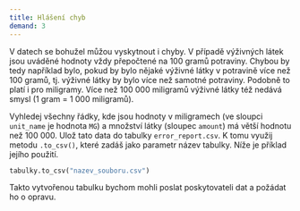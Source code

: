 ```yaml
---
title: Hlášení chyb
demand: 3
---
```


V datech se bohužel můžou vyskytnout i chyby. V případě výživných látek jsou uváděné hodnoty vždy přepočtené na 100 gramů potraviny. Chybou by tedy například bylo, pokud by bylo nějaké výživné látky v potravině více než 100 gramů, tj. výživné látky by bylo více než samotné potraviny. Podobně to platí i pro miligramy. Více než 100 000 miligramů výživné látky též nedává smysl (1 gram = 1 000 miligramů).

Vyhledej všechny řádky, kde jsou hodnoty v miligramech (ve sloupci `unit_name` je hodnota `MG`) a množství látky (sloupec `amount`) má větší hodnotu než 100 000. Ulož tato data do tabulky `error_report.csv`. K tomu využij metodu `.to_csv()`, které zadáš jako parametr název tabulky. Níže je příklad jejího použití.

```py
tabulky.to_csv("nazev_souboru.csv")
```

Takto vytvořenou tabulku bychom mohli poslat poskytovateli dat a požádat ho o opravu.
